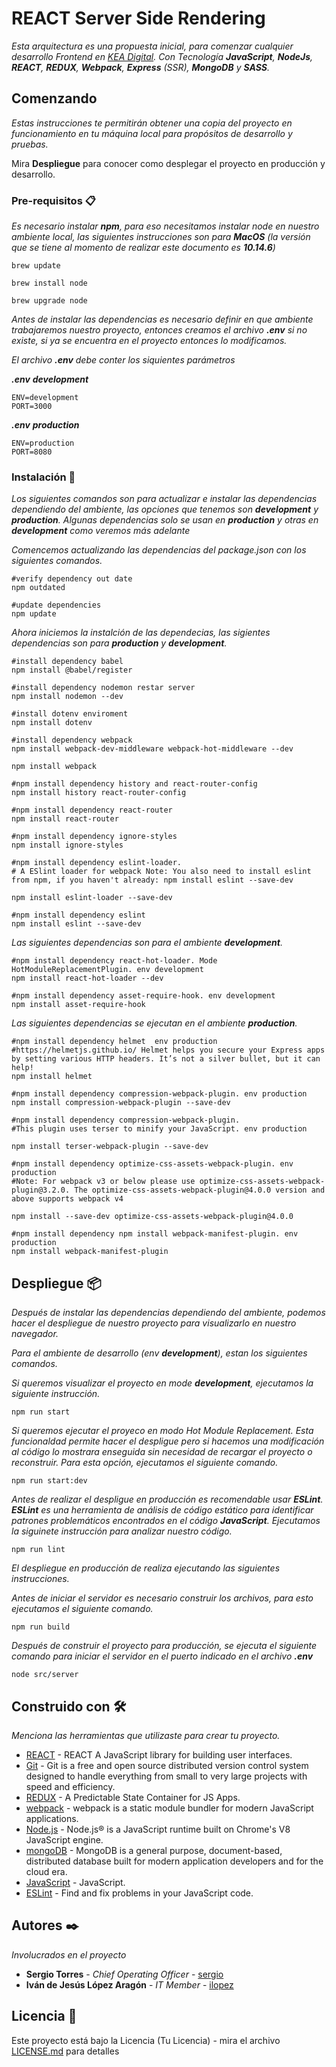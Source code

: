 # REACT Server Side Rendering 

_Esta arquitectura es una propuesta inicial, para comenzar cualquier desarrollo Frontend en [KEA Digital](https://kea.mx/). Con Tecnología **JavaScript**, **NodeJs**, **REACT**, **REDUX**, **Webpack**, **Express** (SSR), **MongoDB** y **SASS**._

## Comenzando 

_Estas instrucciones te permitirán obtener una copia del proyecto en funcionamiento en tu máquina local para propósitos de desarrollo y pruebas._

Mira **Despliegue** para conocer como desplegar el proyecto en producción y desarrollo.


### Pre-requisitos 📋

_Es necesario instalar **npm**, para eso necesitamos instalar node en nuestro ambiente local, las siguientes instrucciones son para **MacOS** (la versión que se tiene al momento de realizar este documento es **10.14.6**)_

```
brew update

brew install node

brew upgrade node
```

_Antes de instalar las dependencias es necesario definir en que ambiente trabajaremos nuestro proyecto, entonces creamos el archivo **.env** si no existe, si ya se encuentra en el proyecto entonces lo modificamos._

_El archivo **.env** debe conter los siquientes parámetros_

_**.env** **development**_
```
ENV=development
PORT=3000
```

_**.env** **production**_
```
ENV=production
PORT=8080
```

### Instalación 🔧

_Los siguientes comandos son para actualizar e instalar las dependencias dependiendo del ambiente, las opciones que tenemos son **development** y **production**. Algunas dependencias solo se usan en **production** y otras en **development** como veremos más adelante_

_Comencemos actualizando las dependencias del package.json con los siguientes comandos._

```
#verify dependency out date
npm outdated

#update dependencies
npm update
```

_Ahora iniciemos la instalción de las dependecias, las sigientes dependencias son para **production** y **development**._

```
#install dependency babel 
npm install @babel/register

#install dependency nodemon restar server 
npm install nodemon --dev

#install dotenv enviroment 
npm install dotenv

#install dependency webpack 
npm install webpack-dev-middleware webpack-hot-middleware --dev

npm install webpack

#npm install dependency history and react-router-config
npm install history react-router-config

#npm install dependency react-router
npm install react-router 

#npm install dependency ignore-styles
npm install ignore-styles 

#npm install dependency eslint-loader. 
# A ESlint loader for webpack Note: You also need to install eslint from npm, if you haven't already: npm install eslint --save-dev

npm install eslint-loader --save-dev

#npm install dependency eslint
npm install eslint --save-dev

```

_Las siguientes dependencias son para el ambiente **development**._

```
#npm install dependency react-hot-loader. Mode HotModuleReplacementPlugin. env development
npm install react-hot-loader --dev

#npm install dependency asset-require-hook. env development 
npm install asset-require-hook

```

_Las siguientes dependencias se ejecutan en el ambiente **production**._

```
#npm install dependency helmet  env production
#https://helmetjs.github.io/ Helmet helps you secure your Express apps by setting various HTTP headers. It’s not a silver bullet, but it can help!
npm install helmet

#npm install dependency compression-webpack-plugin. env production 
npm install compression-webpack-plugin --save-dev

#npm install dependency compression-webpack-plugin. 
#This plugin uses terser to minify your JavaScript. env production 

npm install terser-webpack-plugin --save-dev

#npm install dependency optimize-css-assets-webpack-plugin. env production
#Note: For webpack v3 or below please use optimize-css-assets-webpack-plugin@3.2.0. The optimize-css-assets-webpack-plugin@4.0.0 version and above supports webpack v4

npm install --save-dev optimize-css-assets-webpack-plugin@4.0.0

#npm install dependency npm install webpack-manifest-plugin. env production 
npm install webpack-manifest-plugin

```


## Despliegue 📦

_Después de instalar las dependencias dependiendo del ambiente, podemos hacer el despliegue de nuestro proyecto para visualizarlo en nuestro navegador._

_Para el ambiente de desarrollo (env **development**), estan los siguientes comandos._

_Si queremos visualizar el proyecto en mode **development**, ejecutamos la siguiente instrucción._
```
npm run start
```

_Si queremos ejecutar el proyeco en modo Hot Module Replacement. Esta funcionaldad permite hacer el despligue pero si hacemos una modificación al código lo mostrara enseguida sin necesidad de recargar el proyecto o reconstruir. Para esta opción, ejecutamos el siguiente comando._

```
npm run start:dev
```

_Antes de realizar el despligue en producción es recomendable usar **ESLint**. **ESLint** es una herramienta de análisis de código estático para identificar patrones problemáticos encontrados en el código **JavaScript**. Ejecutamos la siguinete instrucción para analizar nuestro código._

```
npm run lint
```

_El despliegue en producción de realiza ejecutando las siguientes instrucciones._

_Antes de iniciar el servidor es necesario construir los archivos, para esto ejecutamos el siguiente comando._

```
npm run build
```

_Después de construir el proyecto para producción, se ejecuta el siguiente comando para iniciar el servidor en el puerto indicado en el archivo **.env**_

```
node src/server
```

## Construido con 🛠️

_Menciona las herramientas que utilizaste para crear tu proyecto._

* [REACT](https://reactjs.org/) - REACT  A JavaScript library for building user interfaces.
* [Git](https://git-scm.com/) - Git is a free and open source distributed version control system designed to handle everything from small to very large projects with speed and efficiency.
* [REDUX](https://redux.js.org/) - A Predictable State Container for JS Apps.
* [webpack](https://webpack.js.org/) - webpack is a static module bundler for modern JavaScript applications.
* [Node.js](https://nodejs.org/) - Node.js® is a JavaScript runtime built on Chrome's V8 JavaScript engine.
* [mongoDB](https://www.mongodb.com/) - MongoDB is a general purpose, document-based, distributed database built for modern application developers and for the cloud era.
* [JavaScript](https://js.org/) - JavaScript.
* [ESLint](https://eslint.org/) - Find and fix problems in your JavaScript code.


## Autores ✒️

_Involucrados en el proyecto_

* **Sergio Torres** - *Chief Operating Officer* - [sergio](sergio@kea.mx)
* **Iván de Jesús López Aragón** - *IT Member* - [ilopez](ilopez@kea.mx)

## Licencia 📄

Este proyecto está bajo la Licencia (Tu Licencia) - mira el archivo [LICENSE.md](LICENSE.md) para detalles

